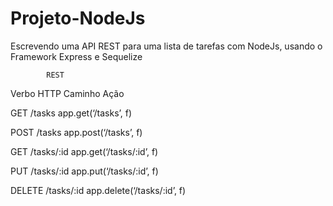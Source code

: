 # Projeto-NodeJs

Escrevendo uma API REST para uma lista de tarefas com NodeJs, usando o Framework Express e Sequelize


            REST
Verbo     HTTP        Caminho Ação

GET     /tasks        app.get(‘/tasks’, f)

POST    /tasks        app.post(‘/tasks’, f)

GET     /tasks/:id    app.get(‘/tasks/:id’, f)

PUT     /tasks/:id    app.put(‘/tasks/:id’, f)

DELETE  /tasks/:id    app.delete(‘/tasks/:id’, f)

